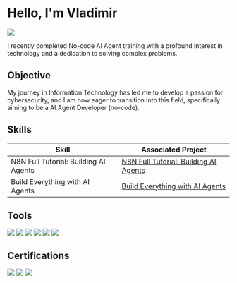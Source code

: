 # Hello, I'm Vladimir
<a href="https://www.linkedin.com/in/vladimir-clifton-96810529/"><img src="https://img.shields.io/badge/-LinkedIn-0072b1?&style=for-the-badge&logo=linkedin&logoColor=white" /></a>

I recently completed No-code AI Agent training with a profound interest in technology and a dedication to solving complex problems.

## Objective
My journey in Information Technology has led me to develop a passion for cybersecurity, and I am now eager to transition into this field, specifically aiming to  be a AI Agent Developer (no-code).

## Skills
| Skill                                         | Associated Project         |
|-----------------------------------------------|----------------------------|
| N8N Full Tutorial: Building AI Agents           | <a href="https://github.com/vladc73/N8N-Full-Tutorial-Building-AI-Agents-/blob/main/README.md">N8N Full Tutorial: Building AI Agents </a>|
| Build Everything with AI Agents         | <a href="https://github.com/vladc73/Build-Everything-with-AI-Agents">Build Everything with AI Agents</a>|

## Tools
<div>
    <img src="https://img.shields.io/badge/-N8N-1679A7?&style=for-the-badge&logo=N8N&logoColor=white" />
    <img src="https://img.shields.io/badge/-Airtable-EF3B2D?&style=for-the-badge&logo=Airtable&logoColor=white" />
    <img src="https://img.shields.io/badge/-Replit-777BB4?&style=for-the-badge&logo=Replit&logoColor=white" />
    <img src="https://img.shields.io/badge/-Telegram-777BB4?&style=for-the-badge&logo=Telegram&logoColor=white" />
    <img src="https://img.shields.io/badge/-Anthropic_Chat_Model-777BB4?&style=for-the-badge&logo=Anthropic_Chat_Model&logoColor=white" />
    <img src="https://img.shields.io/badge/-OpenAI_Chat_Model-777BB4?&style=for-the-badge&logo=OpenAI_Chat_Model&logoColor=white" />
</div>

## Certifications
<div>
<img src="https://img.shields.io/badge/-AI_For_Everyone-007ACC?&style=for-the-badge&logo=DeepLearning.ai&logoColor=white" />
<img src="https://img.shields.io/badge/-ChatGPT_Prompt_Engineering_for_Developers-FF0000?&style=for-the-badge&logo=DeepLearning.ai&logoColor=white" />
<img src="https://img.shields.io/badge/-How_to_Build_your_own_Chatbot_using_Python-007ACC?&style=for-the-badge&logo=Greatlearning.com&logoColor=white" />    
</div>
